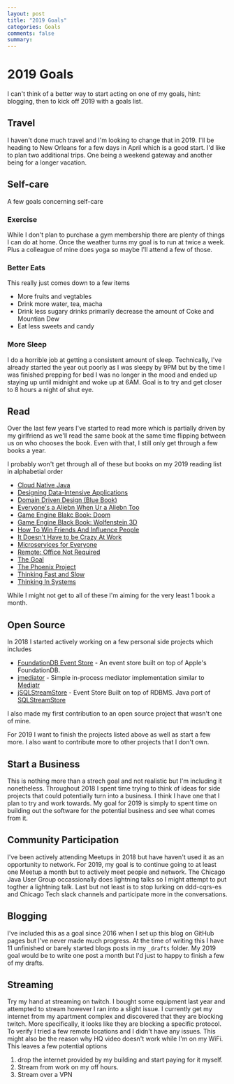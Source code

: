 ```yaml
---
layout: post
title: "2019 Goals"
categories: Goals
comments: false
summary: 
---
```


# 2019 Goals

I can't think of a better way to start acting on one of my goals, hint: blogging, then to kick off 2019 with a goals list.

## Travel

I haven't done much travel and I'm looking to change that in 2019. I'll be heading to New Orleans for a few days in April which is a good start. I'd like to plan two additional trips. One being a weekend gateway and another being for a longer vacation.

## Self-care

A few goals concerning self-care

### Exercise

While I don't plan to purchase a gym membership there are plenty of things I can do at home. Once the weather turns my goal is to run at twice a week. Plus a colleague of mine does yoga so maybe I'll attend a few of those.

### Better Eats

This really just comes down to a few items
- More fruits and vegtables 
- Drink more water, tea, macha
- Drink less sugary drinks primarily decrease the amount of Coke and Mountian Dew
- Eat less sweets and candy

### More Sleep

I do a horrible job at getting a consistent amount of sleep. Technically, I've already started the year out poorly as I was sleepy by 9PM but by the time I was finished prepping for bed I was no longer in the mood and ended up staying up until midnight and woke up at 6AM. Goal is to try and get closer to 8 hours a night of shut eye.

## Read

Over the last few years I've started to read more which is partially driven by my girlfriend as we'll read the same book at the same time flipping between us on who chooses the book. Even with that, I still only get through a few books a year.

I probably won't get through all of these but books on my 2019 reading list in alphabetial order
- [Cloud Native Java](https://www.amazon.com/Cloud-Native-Java-Designing-Resilient/dp/1449374646/ref=sr_1_3?ie=UTF8&qid=1546479903&sr=8-3&keywords=Cloud+Native+Java)
- [Designing Data-Intensive Applications](https://www.amazon.com/Designing-Data-Intensive-Applications-Reliable-Maintainable/dp/1449373321/ref=sr_1_1?ie=UTF8&qid=1546479974&sr=8-1&keywords=Designing+Data-Intensive+Applications)
- [Domain Driven Design (Blue Book)](https://www.amazon.com/Domain-Driven-Design-Tackling-Complexity-Software/dp/0321125215/ref=sr_1_2?ie=UTF8&qid=1546479948&sr=8-2&keywords=domain+driven+design)
- [Everyone's a Aliebn When Ur a Aliebn Too](https://www.amazon.com/Everyones-Aliebn-When-Ur-Too/dp/0062569023/ref=sr_1_1?ie=UTF8&qid=1546480353&sr=8-1&keywords=Everyone%27s+a+Aliebn+When+Ur+a+Aliebn+Too)
- [Game Engine Blakc Book: Doom](https://www.amazon.com/Game-Engine-Black-Book-Doom/dp/1987418433/ref=sr_1_1?ie=UTF8&qid=1546479992&sr=8-1&keywords=doom+black+book)
- [Game Engine Black Book: Wolfenstein 3D](https://www.amazon.com/Game-Engine-Black-Book-Wolfenstein/dp/1539692876/ref=sr_1_2?ie=UTF8&qid=1546480060&sr=8-2&keywords=wolfenstein+black+book)
- [How To Win Friends And Influence People](https://www.amazon.com/Friends-Influence-People-75th-Anniversary/dp/B0074MBMZ4/ref=sr_1_10?ie=UTF8&qid=1546480104&sr=8-10&keywords=How+To+Win+Friends+And+Influence+People)
- [It Doesn't Have to be Crazy At Work](https://www.amazon.com/Doesnt-Have-Be-Crazy-Work/dp/0062874780/ref=sr_1_1?ie=UTF8&qid=1546480127&sr=8-1&keywords=It+Doesn%27t+Have+to+be+Crazy+At+Work)
- [Microservices for Everyone](https://www.amazon.com/Microservices-everyone-Matthias-Noback/dp/9082120151/ref=sr_1_1?ie=UTF8&qid=1546480158&sr=8-1&keywords=Microservices+for+Everyone)
- [Remote: Office Not Required](https://www.amazon.com/Remote-Office-Required-Jason-Fried/dp/0804137501/ref=sr_1_1?ie=UTF8&qid=1546480178&sr=8-1&keywords=Remote+book)
- [The Goal](https://www.amazon.com/Goal-Process-Ongoing-Improvement/dp/0884271951/ref=sr_1_1?ie=UTF8&qid=1546480210&sr=8-1&keywords=The+Goal)
- [The Phoenix Project](https://www.amazon.com/Phoenix-Project-DevOps-Helping-Business/dp/1942788290/ref=sr_1_1?ie=UTF8&qid=1546480226&sr=8-1&keywords=The+Phoenix+Project)
- [Thinking Fast and Slow](https://www.amazon.com/Thinking-Fast-Slow-Daniel-Kahneman/dp/0374533555/ref=sr_1_1?ie=UTF8&qid=1546480267&sr=8-1&keywords=Thinking+Fast+and+Slow)
- [Thinking In Systems](https://www.amazon.com/Thinking-Systems-Donella-H-Meadows/dp/1603580557/ref=sr_1_1?ie=UTF8&qid=1546480298&sr=8-1&keywords=Thinking+In+Systems)

While I might not get to all of these I'm aiming for the very least 1 book a month.

## Open Source

In 2018 I started actively working on a few personal side projects which includes
- [FoundationDB Event Store](https://github.com/seancarroll/fdb-java-es) - An event store built on top of Apple's FoundationDB.
- [jmediator](https://github.com/seancarroll/jmediator) - Simple in-process mediator implementation similar to [Mediatr](https://github.com/jbogard/MediatR)
- [jSQLStreamStore](https://github.com/seancarroll/jSQLStreamStore) - Event Store Built on top of RDBMS. Java port of [SQLStreamStore](https://github.com/SQLStreamStore/SQLStreamStore)

 I also made my first contribution to an open source project that wasn't one of mine.

For 2019 I want to finish the projects listed above as well as start a few more. I also want to contribute more to other projects that I don't own. 

## Start a Business

This is nothing more than a strech goal and not realistic but I'm including it nonetheless. Throughout 2018 I spent time trying to think of ideas for side projects that could potentially turn into a business. I think I have one that I plan to try and work towards. My goal for 2019 is simply to spent time on building out the software for the potential business and see what comes from it.

## Community Participation

I've been actively attending Meetups in 2018 but have haven't used it as an opportunity to network. For 2019, my goal is to continue going to at least one Meetup a month but to actively meet people and network. The Chicago Java User Group occassionally does lightning talks so I might attempt to put togther a lightning talk. Last but not least is to stop lurking on ddd-cqrs-es and Chicago Tech slack channels and participate more in the conversations.

## Blogging

I've included this as a goal since 2016 when I set up this blog on GitHub pages but I've never made much progress. At the time of writing this I have 11 unfinished or barely started blogs posts in my `_drafts` folder. My 2019 goal would be to write one post a month but I'd just to happy to finish a few of my drafts.

## Streaming 

Try my hand at streaming on twitch. I bought some equipment last year and attempted to stream however I ran into a slight issue. I currently get my internet from my apartment complex and discovered that they are blocking twitch. More specifically, it looks like they are blocking a specific protocol. To verify I tried a few remote locations and I didn't have any issues. This might also be the reason why HQ video doesn't work while I'm on my WiFi. This leaves a few potential options 

1. drop the internet provided by my building and start paying for it myself.
2. Stream from work on my off hours.
3. Stream over a VPN
